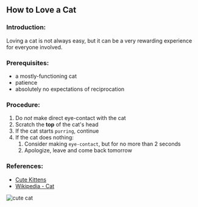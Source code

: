 ## How to Love a Cat ##


### Introduction: ###
Loving a cat is not always easy, but it can be a very rewarding experience for everyone involved.


### Prerequisites: ###
* a mostly-functioning cat
* patience
* absolutely no expectations of reciprocation


### Procedure: ###
1. Do _not_ make direct eye-contact with the cat
1. Scratch the **top** of the cat's head
1. If the cat starts `purring`, continue
1. If the cat does nothing:
   1. Consider making `eye-contact`, but for no more than 2 seconds
   1. Apologize, leave and come back tomorrow


### References: ###
* [Cute Kittens](https://www.youtube.com/watch?v=SB-qEYVdvXA)
* [Wikipedia - Cat](https://en.wikipedia.org/wiki/Cat/)


![cute cat](https://www.sonomamag.com/wp-content/uploads/2018/05/shutterstock_352176329.jpg)

